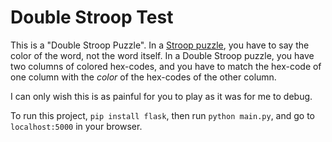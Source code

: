 # Double Stroop Test

This is a "Double Stroop Puzzle". In a [Stroop puzzle](https://en.wikipedia.org/wiki/Stroop_effect), you have to say the color of the word, not the word itself. In a Double Stroop puzzle, you have two columns of colored hex-codes, and you have to match the hex-code of one column with the *color* of the hex-codes of the other column.

I can only wish this is as painful for you to play as it was for me to debug.

To run this project, `pip install flask`, then run `python main.py`, and go to `localhost:5000` in your browser.